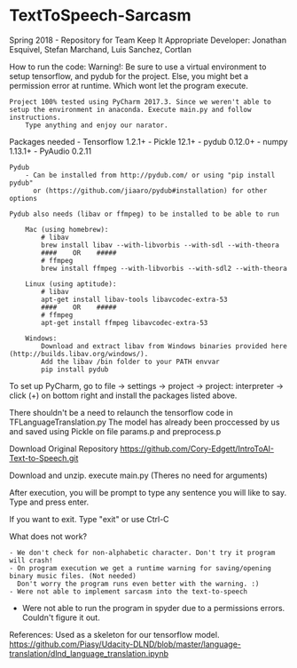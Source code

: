 # TextToSpeech-Sarcasm
Spring 2018 - Repository for Team Keep It Appropriate
Developer: Jonathan Esquivel, Stefan Marchand, Luis Sanchez, Cortlan

How to run the code:
    Warning!: Be sure to use a virtual environment to setup tensorflow, and pydub for the project. 
    Else, you might bet a permission error at runtime. Which wont let the program execute. 
    
    Project 100% tested using PyCharm 2017.3. Since we weren't able to setup the environment in anaconda. Execute main.py and follow instructions.
        Type anything and enjoy our narator. 

Packages needed
	- Tensorflow  1.2.1+
	- Pickle      12.1+
	- pydub       0.12.0+
	- numpy       1.13.1+
	- PyAudio     0.2.11
	
	Pydub
		- Can be installed from http://pydub.com/ or using "pip install pydub"  
		  or (https://github.com/jiaaro/pydub#installation) for other options
    
    Pydub also needs (libav or ffmpeg) to be installed to be able to run

        Mac (using homebrew):
            # libav
            brew install libav --with-libvorbis --with-sdl --with-theora
            ####    OR    #####
            # ffmpeg
            brew install ffmpeg --with-libvorbis --with-sdl2 --with-theora
        
        Linux (using aptitude):
            # libav
            apt-get install libav-tools libavcodec-extra-53
            ####    OR    #####
            # ffmpeg
            apt-get install ffmpeg libavcodec-extra-53
            
        Windows:
            Download and extract libav from Windows binaries provided here (http://builds.libav.org/windows/).
            Add the libav /bin folder to your PATH envvar
            pip install pydub
	
  To set up PyCharm, go to file -> settings -> project -> project: interpreter -> click (+) on bottom right
  and install the packages listed above. 
  
There shouldn't be a need to relaunch the tensorflow code in TFLanguageTranslation.py
The model has already been proccessed by us and saved using Pickle on file params.p and preprocess.p

Download Original Repository https://github.com/Cory-Edgett/IntroToAI-Text-to-Speech.git

Download and unzip.
execute main.py        (Theres no need for arguments)

After execution, you will be prompt to type any sentence you will like to say. 
Type and press enter.

If you want to exit. Type "exit"
or use Ctrl-C



What does not work?

	- We don't check for non-alphabetic character. Don't try it program will crash!
	- On program execution we get a runtime warning for saving/opening binary music files. (Not needed)
	  Don't worry the program runs even better with the warning. :)
	- Were not able to implement sarcasm into the text-to-speech
  - Were not able to run the program in spyder due to a permissions errors. Couldn't figure it out.
    
    
References:
    Used as a skeleton for our tensorflow model.
    https://github.com/Piasy/Udacity-DLND/blob/master/language-translation/dlnd_language_translation.ipynb    
    
     



	
	
	
